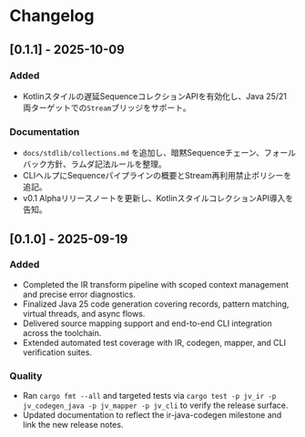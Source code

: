 # Changelog

## [0.1.1] - 2025-10-09

### Added
- Kotlinスタイルの遅延SequenceコレクションAPIを有効化し、Java 25/21 両ターゲットでの`Stream`ブリッジをサポート。

### Documentation
- `docs/stdlib/collections.md` を追加し、暗黙Sequenceチェーン、フォールバック方針、ラムダ記法ルールを整理。
- CLIヘルプにSequenceパイプラインの概要とStream再利用禁止ポリシーを追記。
- v0.1 Alphaリリースノートを更新し、KotlinスタイルコレクションAPI導入を告知。

## [0.1.0] - 2025-09-19

### Added
- Completed the IR transform pipeline with scoped context management and precise error diagnostics.
- Finalized Java 25 code generation covering records, pattern matching, virtual threads, and async flows.
- Delivered source mapping support and end-to-end CLI integration across the toolchain.
- Extended automated test coverage with IR, codegen, mapper, and CLI verification suites.

### Quality
- Ran `cargo fmt --all` and targeted tests via `cargo test -p jv_ir -p jv_codegen_java -p jv_mapper -p jv_cli` to verify the release surface.
- Updated documentation to reflect the ir-java-codegen milestone and link the new release notes.

